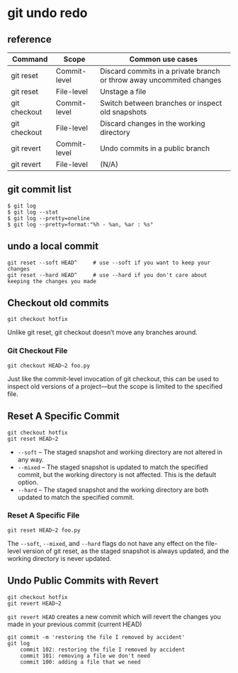 # git undo redo

## reference

| Command      | Scope        | Common use cases                                                     |
|--------------|--------------|----------------------------------------------------------------------|
| git reset    | Commit-level | Discard commits in a private branch or throw away uncommited changes |
| git reset    | File-level   | Unstage a file                                                       |
| git checkout | Commit-level | Switch between branches or inspect old snapshots                     |
| git checkout | File-level   | Discard changes in the working directory                             |
| git revert   | Commit-level | Undo commits in a public branch                                      |
| git revert   | File-level   | (N/A)                                                                |

## git commit list

```
$ git log
$ git log --stat
$ git log --pretty=oneline
$ git log --pretty=format:"%h - %an, %ar : %s"
```

## undo a local commit

```
git reset --soft HEAD^     # use --soft if you want to keep your changes
git reset --hard HEAD^     # use --hard if you don't care about keeping the changes you made
```

## Checkout old commits

```
git checkout hotfix
```

Unlike git reset, git checkout doesn’t move any branches around.

### Git Checkout File

```
git checkout HEAD~2 foo.py
```

Just like the commit-level invocation of git checkout, this can be used to inspect old versions of a project—but the scope is limited to the specified file.

## Reset A Specific Commit

```
git checkout hotfix
git reset HEAD~2
```

* `--soft` – The staged snapshot and working directory are not altered in any way.
* `--mixed` – The staged snapshot is updated to match the specified commit, but the working directory is not affected. This is the default option.
* `--hard` – The staged snapshot and the working directory are both updated to match the specified commit.

### Reset A Specific File

```
git reset HEAD~2 foo.py
```

The `--soft`, `--mixed`, and `--hard` flags do not have any effect on the file-level version of git reset, as the staged snapshot is always updated, and the working directory is never updated.

## Undo Public Commits with Revert

```
git checkout hotfix
git revert HEAD~2
```

`git revert HEAD` creates a new commit which will revert the changes you made in your previous commit (current HEAD)

```
git commit -m 'restoring the file I removed by accident'
git log
    commit 102: restoring the file I removed by accident
    commit 101: removing a file we don't need
    commit 100: adding a file that we need
```
